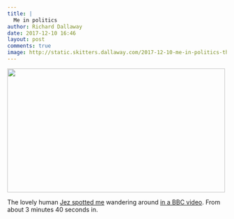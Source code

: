 ```yaml
---
title: |
  Me in politics
author: Richard Dallaway
date: 2017-12-10 16:46
layout: post
comments: true
image: http://static.skitters.dallaway.com/2017-12-10-me-in-politics-thumb-1-me-in-politics.png
---
```


<div>
  <a href="http://www.bbc.co.uk/news/av/uk-politics-42299922/are-momentum-trying-to-oust-labour-councillors">
    <img src="http://static.skitters.dallaway.com/2017-12-10-me-in-politics-thumb-1-me-in-politics.png" width="500" height="285"/>
  </a>
</div>

The lovely human <a href="https://twitter.com/jnicho02/status/939837312434917376">Jez spotted me</a> wandering around <a href="http://www.bbc.co.uk/news/av/uk-politics-42299922/are-momentum-trying-to-oust-labour-councillors">in a BBC video</a>.
From about 3 minutes 40 seconds in.

